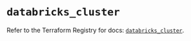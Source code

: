 # `databricks_cluster`

Refer to the Terraform Registry for docs: [`databricks_cluster`](https://registry.terraform.io/providers/databricks/databricks/1.43.0/docs/resources/cluster).
